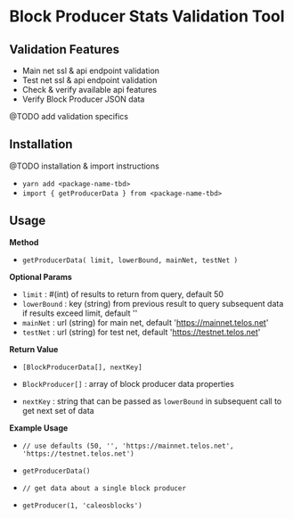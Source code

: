 # Block Producer Stats Validation Tool
## Validation Features

- Main net ssl & api endpoint validation
- Test net ssl & api endpoint validation
- Check & verify available api features
- Verify Block Producer JSON data

@TODO add validation specifics 

## Installation

@TODO installation & import instructions

- `yarn add <package-name-tbd>`
- `import { getProducerData } from <package-name-tbd>`

## Usage
  
  **Method**
  - `getProducerData( limit, lowerBound, mainNet, testNet )`
  
  **Optional Params**
  - `limit` : #(int) of results to return from query, default 50
  - `lowerBound` : key (string) from previous result to query subsequent data if results exceed limit, default '' 
  - `mainNet` : url (string) for main net, default 'https://mainnet.telos.net'
  - `testNet` : url (string) for test net, default 'https://testnet.telos.net'

  **Return Value**
  - `[BlockProducerData[], nextKey]`
  
  - `BlockProducer[]` : array of block producer data properties
  - `nextKey` : string that can be passed as `lowerBound` in subsequent call to get next set of data

  **Example Usage**
  - `// use defaults (50, '', 'https://mainnet.telos.net', 'https://testnet.telos.net')`
  - `getProducerData()`

  - `// get data about a single block producer`
  - `getProducer(1, 'caleosblocks')`